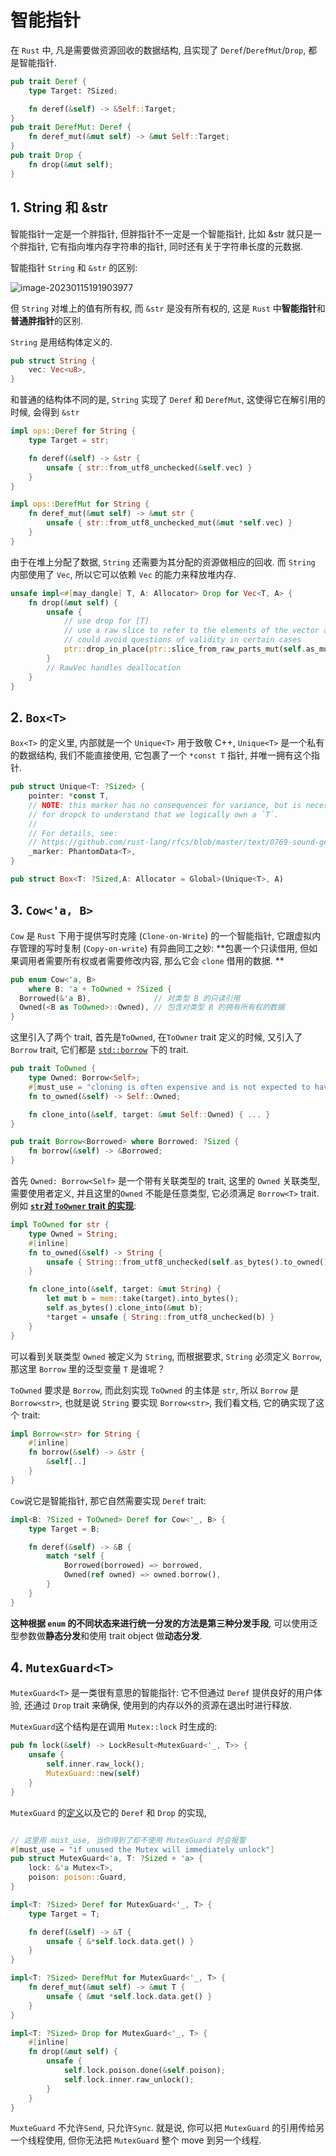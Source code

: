 # 智能指针

在 `Rust` 中, 凡是需要做资源回收的数据结构, 且实现了 `Deref`/`DerefMut`/`Drop`, 都是智能指针. 

```rust
pub trait Deref {
    type Target: ?Sized;

    fn deref(&self) -> &Self::Target;
}
pub trait DerefMut: Deref {
    fn deref_mut(&mut self) -> &mut Self::Target;
}
pub trait Drop {
    fn drop(&mut self);
}
```



## 1. String 和 &str

智能指针一定是一个胖指针, 但胖指针不一定是一个智能指针, 比如 &str 就只是一个胖指针, 它有指向堆内存字符串的指针, 同时还有关于字符串长度的元数据. 

智能指针 `String` 和 `&str` 的区别: 

![image-20230115191903977](../assets/202301151919034.png)

但 `String` 对堆上的值有所有权, 而 `&str` 是没有所有权的, 这是 `Rust` 中**智能指针**和**普通胖指针**的区别. 

`String` 是用结构体定义的.

```rust
pub struct String {
    vec: Vec<u8>,
}
```

和普通的结构体不同的是, `String` 实现了 `Deref` 和 `DerefMut`, 这使得它在解引用的时候, 会得到 `&str`

```rust
impl ops::Deref for String {
    type Target = str;

    fn deref(&self) -> &str {
        unsafe { str::from_utf8_unchecked(&self.vec) }
    }
}

impl ops::DerefMut for String {
    fn deref_mut(&mut self) -> &mut str {
        unsafe { str::from_utf8_unchecked_mut(&mut *self.vec) }
    }
}
```

由于在堆上分配了数据, `String` 还需要为其分配的资源做相应的回收. 而 `String` 内部使用了 `Vec`, 所以它可以依赖 `Vec` 的能力来释放堆内存. 

```rust
unsafe impl<#[may_dangle] T, A: Allocator> Drop for Vec<T, A> {
    fn drop(&mut self) {
        unsafe {
            // use drop for [T]
            // use a raw slice to refer to the elements of the vector as weakest necessary type;
            // could avoid questions of validity in certain cases
            ptr::drop_in_place(ptr::slice_from_raw_parts_mut(self.as_mut_ptr(), self.len))
        }
        // RawVec handles deallocation
    }
}
```

## 2. `Box<T>`

`Box<T>` 的定义里, 内部就是一个 `Unique<T>` 用于致敬 C++, `Unique<T>` 是一个私有的数据结构, 我们不能直接使用, 它包裹了一个 `*const T` 指针, 并唯一拥有这个指针. 

```rust
pub struct Unique<T: ?Sized> {
    pointer: *const T,
    // NOTE: this marker has no consequences for variance, but is necessary
    // for dropck to understand that we logically own a `T`.
    //
    // For details, see:
    // https://github.com/rust-lang/rfcs/blob/master/text/0769-sound-generic-drop.md#phantom-data
    _marker: PhantomData<T>,
}

pub struct Box<T: ?Sized,A: Allocator = Global>(Unique<T>, A)
```

## 3. `Cow<'a, B>`

`Cow` 是 `Rust` 下用于提供写时克隆 (`Clone-on-Write`) 的一个智能指针, 它跟虚拟内存管理的写时复制 (`Copy-on-write`) 有异曲同工之妙: **包裹一个只读借用, 但如果调用者需要所有权或者需要修改内容, 那么它会 `clone` 借用的数据. **

```rust
pub enum Cow<'a, B> 
	where B: 'a + ToOwned + ?Sized {
  Borrowed(&'a B),  			// 对类型 B 的只读引用
  Owned(<B as ToOwned>::Owned), // 包含对类型 B 的拥有所有权的数据
}
```

这里引入了两个 trait, 首先是`ToOwned`, 在`ToOwner` trait 定义的时候, 又引入了 `Borrow` trait, 它们都是 [`std::borrow`](https://doc.rust-lang.org/std/borrow/index.html) 下的 trait.

```rust
pub trait ToOwned {
    type Owned: Borrow<Self>;
    #[must_use = "cloning is often expensive and is not expected to have side effects"]
    fn to_owned(&self) -> Self::Owned;

    fn clone_into(&self, target: &mut Self::Owned) { ... }
}

pub trait Borrow<Borrowed> where Borrowed: ?Sized {
    fn borrow(&self) -> &Borrowed;
}
```

首先 `Owned: Borrow<Self>` 是一个带有关联类型的 trait, 这里的 `Owned` 关联类型, 需要使用者定义, 并且这里的`Owned` 不能是任意类型, 它必须满足 `Borrow<T>` trait. 例如 [**`str`对 `ToOwner` trait 的实现**](https://doc.rust-lang.org/src/alloc/str.rs.html#215-227): 

```rust
impl ToOwned for str {
    type Owned = String;
    #[inline]
    fn to_owned(&self) -> String {
        unsafe { String::from_utf8_unchecked(self.as_bytes().to_owned()) }
    }

    fn clone_into(&self, target: &mut String) {
        let mut b = mem::take(target).into_bytes();
        self.as_bytes().clone_into(&mut b);
        *target = unsafe { String::from_utf8_unchecked(b) }
    }
}
```

可以看到关联类型 `Owned` 被定义为 `String`, 而根据要求, `String` 必须定义 `Borrow`, 那这里 `Borrow` 里的泛型变量 `T` 是谁呢？

`ToOwned` 要求是 `Borrow`, 而此刻实现 `ToOwned` 的主体是 `str`, 所以 `Borrow` 是 `Borrow<str>`, 也就是说 `String` 要实现 `Borrow<str>`, 我们看文档, 它的确实现了这个 trait: 

```rust
impl Borrow<str> for String {
    #[inline]
    fn borrow(&self) -> &str {
        &self[..]
    }
}
```

`Cow`说它是智能指针, 那它自然需要实现 `Deref` trait: 

```rust
impl<B: ?Sized + ToOwned> Deref for Cow<'_, B> {
    type Target = B;

    fn deref(&self) -> &B {
        match *self {
            Borrowed(borrowed) => borrowed,
            Owned(ref owned) => owned.borrow(),
        }
    }
}
```

**这种根据 `enum` 的不同状态来进行统一分发的方法是第三种分发手段**, 可以使用泛型参数做**静态分发**和使用 trait object 做**动态分发**. 

## 4. `MutexGuard<T>`

 `MutexGuard<T>` 是一类很有意思的智能指针: 它不但通过 `Deref` 提供良好的用户体验, 还通过 `Drop` trait 来确保, 使用到的内存以外的资源在退出时进行释放. 

`MutexGuard`这个结构是在调用 `Mutex::lock` 时生成的: 

```rust
pub fn lock(&self) -> LockResult<MutexGuard<'_, T>> {
    unsafe {
        self.inner.raw_lock();
        MutexGuard::new(self)
    }
}
```

`MutexGuard` 的[定义](https://doc.rust-lang.org/src/std/sync/mutex.rs.html#190-195)以及它的 `Deref` 和 `Drop` 的实现, 

```rust

// 这里用 must_use, 当你得到了却不使用 MutexGuard 时会报警
#[must_use = "if unused the Mutex will immediately unlock"]
pub struct MutexGuard<'a, T: ?Sized + 'a> {
    lock: &'a Mutex<T>,
    poison: poison::Guard,
}

impl<T: ?Sized> Deref for MutexGuard<'_, T> {
    type Target = T;

    fn deref(&self) -> &T {
        unsafe { &*self.lock.data.get() }
    }
}

impl<T: ?Sized> DerefMut for MutexGuard<'_, T> {
    fn deref_mut(&mut self) -> &mut T {
        unsafe { &mut *self.lock.data.get() }
    }
}

impl<T: ?Sized> Drop for MutexGuard<'_, T> {
    #[inline]
    fn drop(&mut self) {
        unsafe {
            self.lock.poison.done(&self.poison);
            self.lock.inner.raw_unlock();
        }
    }
}
```

`MuxteGuard` 不允许`Send`, 只允许`Sync`. 就是说, 你可以把 `MutexGuard` 的引用传给另一个线程使用, 但你无法把 `MutexGuard` 整个 move 到另一个线程.

 

